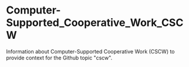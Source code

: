 # Computer-Supported_Cooperative_Work_CSCW
Information about Computer-Supported Cooperative Work (CSCW) to provide context for the Github topic "cscw".
